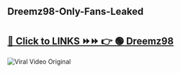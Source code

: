 
 ## Dreemz98-Only-Fans-Leaked

# <h2><a href="https://clipsfans.com/Dreemz98&ref=git">🔗 Click to LINKS ⏩⏩ 👉 🟢 Dreemz98 </a></h2>

<a href="https://clipsfans.com/Dreemz98&ref=git" rel="nofollow" data-target="animated-image.originalLink"><img src="https://i.ibb.co.com/xMMVF88/686577567.gif" alt="Viral Video Original" style="max-width: 100%; display: inline-block;" data-target="animated-image.originalImage"></a>
